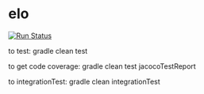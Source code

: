 # elo

[![Run Status](https://api.shippable.com/projects/5823c7efe80cad0e00db691e/badge?branch=master)](https://app.shippable.com/projects/5823c7efe80cad0e00db691e)

to test:
gradle clean test

to get code coverage:
gradle clean test jacocoTestReport

to integrationTest:
gradle clean integrationTest
